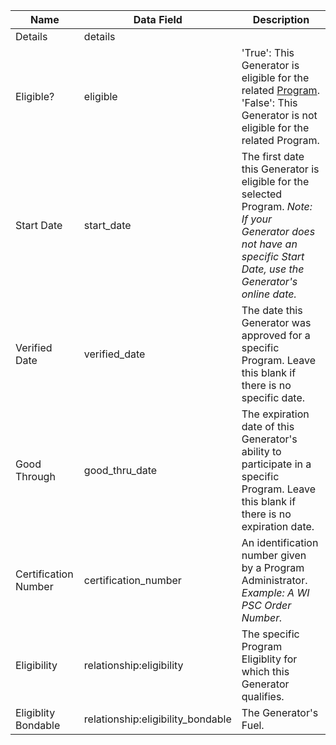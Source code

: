 | Name                                  | Data Field                | Description |
|---------------------------------------|---------------------------|-------------|
|Details|details||
|Eligible?|eligible|'True': This Generator is eligible for the related [Program](https://www.mrets.org/resources/statutes/). <br> 'False': This Generator is not eligible for the related Program.|
|Start Date|start_date|The first date this Generator is eligible for the selected Program. *Note: If your Generator does not have an specific Start Date, use the Generator's online date.*|
|Verified Date|verified_date|The date this Generator was approved for a specific Program. Leave this blank if there is no specific date.|
|Good Through|good_thru_date|The expiration date of this Generator's ability to participate in a specific Program. Leave this blank if there is no expiration date.|
|Certification Number|certification_number|An identification number given by a Program Administrator. *Example: A WI PSC Order Number.*|
|Eligibility|relationship:eligibility|The specific Program Eligiblity for which this Generator qualifies.|
|Eligiblity Bondable|relationship:eligibility_bondable|The Generator's Fuel.|
